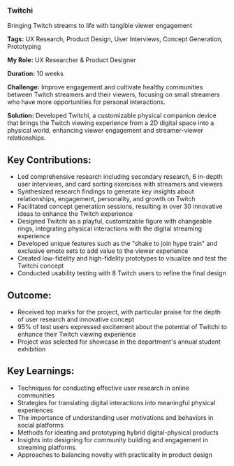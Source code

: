 ### Twitchi

Bringing Twitch streams to life with tangible viewer engagement

**Tags:** UX Research, Product Design, User Interviews, Concept Generation, Prototyping

**My Role:** UX Researcher & Product Designer

**Duration:** 10 weeks

**Challenge:** Improve engagement and cultivate healthy communities between Twitch streamers and their viewers, focusing on small streamers who have more opportunities for personal interactions.

**Solution:** Developed Twitchi, a customizable physical companion device that brings the Twitch viewing experience from a 2D digital space into a physical world, enhancing viewer engagement and streamer-viewer relationships.

## Key Contributions:

- Led comprehensive research including secondary research, 6 in-depth user interviews, and card sorting exercises with streamers and viewers
- Synthesized research findings to generate key insights about relationships, engagement, personality, and growth on Twitch
- Facilitated concept generation sessions, resulting in over 30 innovative ideas to enhance the Twitch experience
- Designed Twitchi as a playful, customizable figure with changeable rings, integrating physical interactions with the digital streaming experience
- Developed unique features such as the "shake to join hype train" and exclusive emote sets to add value to the viewer experience
- Created low-fidelity and high-fidelity prototypes to visualize and test the Twitchi concept
- Conducted usability testing with 8 Twitch users to refine the final design

## Outcome:

- Received top marks for the project, with particular praise for the depth of user research and innovative concept
- 95% of test users expressed excitement about the potential of Twitchi to enhance their Twitch viewing experience
- Project was selected for showcase in the department's annual student exhibition

## Key Learnings:

- Techniques for conducting effective user research in online communities
- Strategies for translating digital interactions into meaningful physical experiences
- The importance of understanding user motivations and behaviors in social platforms
- Methods for ideating and prototyping hybrid digital-physical products
- Insights into designing for community building and engagement in streaming platforms
- Approaches to balancing novelty with practicality in product design